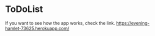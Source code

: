 # ToDoList
If you want to see how the app works, check the link.
  https://evening-hamlet-73625.herokuapp.com/
